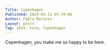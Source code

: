 ```yaml
---
Title: Copenhagen
Published: 2024-05-11 05:39:06
Author: Pablo Morales
Layout: posts
Tag: 2024, note, Copenhagen
---
```

Copenhagen, you make me so happy to be here. 